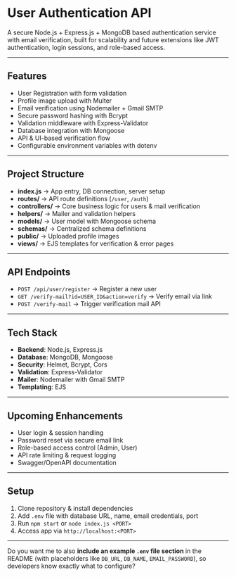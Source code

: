 # User Authentication API

A secure Node.js + Express.js + MongoDB based authentication service with email verification, built for scalability and future extensions like JWT authentication, login sessions, and role-based access.

---

## Features

* User Registration with form validation
* Profile image upload with Multer
* Email verification using Nodemailer + Gmail SMTP
* Secure password hashing with Bcrypt
* Validation middleware with Express-Validator
* Database integration with Mongoose
* API & UI-based verification flow
* Configurable environment variables with dotenv

---

## Project Structure

* **index.js** → App entry, DB connection, server setup
* **routes/** → API route definitions (`/user`, `/auth`)
* **controllers/** → Core business logic for users & mail verification
* **helpers/** → Mailer and validation helpers
* **models/** → User model with Mongoose schema
* **schemas/** → Centralized schema definitions
* **public/** → Uploaded profile images
* **views/** → EJS templates for verification & error pages

---

## API Endpoints

* `POST /api/user/register` → Register a new user
* `GET /verify-mail?id=USER_ID&action=verify` → Verify email via link
* `POST /verify-mail` → Trigger verification mail API

---

## Tech Stack

* **Backend**: Node.js, Express.js
* **Database**: MongoDB, Mongoose
* **Security**: Helmet, Bcrypt, Cors
* **Validation**: Express-Validator
* **Mailer**: Nodemailer with Gmail SMTP
* **Templating**: EJS

---

## Upcoming Enhancements

* User login & session handling
* Password reset via secure email link
* Role-based access control (Admin, User)
* API rate limiting & request logging
* Swagger/OpenAPI documentation

---

## Setup

1. Clone repository & install dependencies
2. Add `.env` file with database URL, name, email credentials, port
3. Run `npm start` or `node index.js <PORT>`
4. Access app via `http://localhost:<PORT>`

---

Do you want me to also **include an example `.env` file section** in the README (with placeholders like `DB_URL`, `DB_NAME`, `EMAIL_PASSWORD`), so developers know exactly what to configure?
